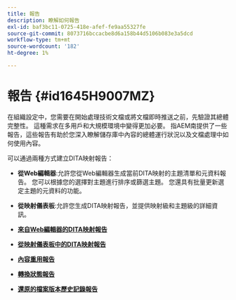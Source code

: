 ```yaml
---
title: 報告
description: 瞭解如何報告
exl-id: baf3bc11-0725-418e-afef-fe9aa55327fe
source-git-commit: 8073716bccacbe8d6a158b44d5106b083e3a5dcd
workflow-type: tm+mt
source-wordcount: '182'
ht-degree: 1%

---
```


# 報告 {#id1645H9007MZ}

在組織設定中，您需要在開始處理技術文檔或將文檔即時推送之前，先驗證其總體完整性。 這種需求在多用戶和大規模環境中變得更加必要。 指AEM南提供了一些報告，這些報告有助於您深入瞭解儲存庫中內容的總體運行狀況以及文檔處理中如何使用內容。

可以通過兩種方式建立DITA映射報告：

- **從Web編輯器**:允許您從Web編輯器生成當前DITA映射的主題清單和元資料報告。 您可以根據您的選擇對主題進行排序或篩選主題。 您還具有批量更新選定主題的元資料的功能。
- **從映射儀表板**:允許您生成DITA映射報告，並提供映射級和主題級的詳細資訊。

- **[來自Web編輯器的DITA映射報告](reports-web-editor.md)**

- **[從映射儀表板中的DITA映射報告](reports-ditamap.md)**

- **[內容重用報告](reports-content-reuse.md)**

- **[轉換狀態報告](reports-convertion-status.md)**

- **[還原的檔案版本歷史記錄報告](reports-reverted-file-version-history.md)**
